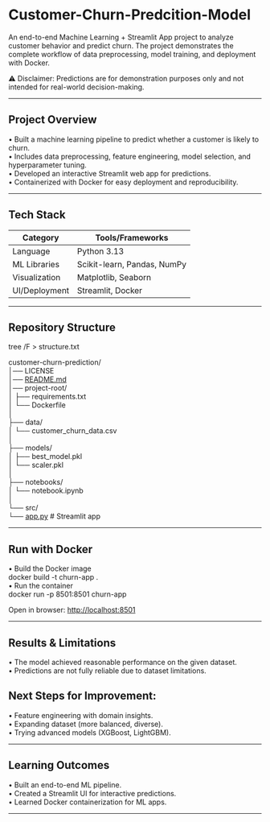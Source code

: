 <h1 class="code-line" data-line-start=0 data-line-end=1 ><a id="CustomerChurnPredcitionModel_0"></a>Customer-Churn-Predcition-Model</h1> <p class="has-line-data" data-line-start="2" data-line-end="3">An end-to-end Machine Learning + Streamlit App project to analyze customer behavior and predict churn. The project demonstrates the complete workflow of data preprocessing, model training, and deployment with Docker.</p> <p class="has-line-data" data-line-start="4" data-line-end="5">⚠️ Disclaimer: Predictions are for demonstration purposes only and not intended for real-world decision-making.</p> <hr> <h2 class="code-line" data-line-start=8 data-line-end=9 ><a id="Project_Overview_8"></a>Project Overview</h2> <p class="has-line-data" data-line-start="10" data-line-end="14">• Built a machine learning pipeline to predict whether a customer is likely to churn.<br> • Includes data preprocessing, feature engineering, model selection, and hyperparameter tuning.<br> • Developed an interactive Streamlit web app for predictions.<br> • Containerized with Docker for easy deployment and reproducibility.</p> <hr> <h2 class="code-line" data-line-start=18 data-line-end=19 ><a id="Tech_Stack_18"></a>Tech Stack</h2> <table class="table table-striped table-bordered"> <thead> <tr> <th>Category</th> <th>Tools/Frameworks</th> </tr> </thead> <tbody> <tr> <td>Language</td> <td>Python 3.13</td> </tr> <tr> <td>ML Libraries</td> <td>Scikit-learn, Pandas, NumPy</td> </tr> <tr> <td>Visualization</td> <td>Matplotlib, Seaborn</td> </tr> <tr> <td>UI/Deployment</td> <td>Streamlit, Docker</td> </tr> </tbody> </table> <hr> <h2 class="code-line" data-line-start=28 data-line-end=29 ><a id="Repository_Structure_28"></a>Repository Structure</h2> <p class="has-line-data" data-line-start="29" data-line-end="30">tree /F &gt; structure.txt</p> <p class="has-line-data" data-line-start="31" data-line-end="50">customer-churn-prediction/<br> │── LICENSE<br> │── <a href="http://README.md">README.md</a><br> │── project-root/<br> │ ├── requirements.txt<br> │ └── Dockerfile<br> │<br> ├── data/<br> │ └── customer_churn_data.csv<br> │<br> ├── models/<br> │ ├── best_model.pkl<br> │ └── scaler.pkl<br> │<br> ├── notebooks/<br> │ └── notebook.ipynb<br> │<br> └── src/<br> └── <a href="http://app.py">app.py</a> # Streamlit app</p> <hr> <h2 class="code-line" data-line-start=53 data-line-end=54 ><a id="Run_with_Docker_53"></a>Run with Docker</h2> <p class="has-line-data" data-line-start="54" data-line-end="58">• Build the Docker image<br> docker build -t churn-app .<br> • Run the container<br> docker run -p 8501:8501 churn-app</p> <p class="has-line-data" data-line-start="59" data-line-end="60">Open in browser: <a href="http://localhost:8501">http://localhost:8501</a></p> <hr> <h2 class="code-line" data-line-start=63 data-line-end=64 ><a id="Results__Limitations_63"></a>Results &amp; Limitations</h2> <p class="has-line-data" data-line-start="65" data-line-end="67">• The model achieved reasonable performance on the given dataset.<br> • Predictions are not fully reliable due to dataset limitations.</p> <h2 class="code-line" data-line-start=68 data-line-end=69 ><a id="Next_Steps_for_Improvement_68"></a>Next Steps for Improvement:</h2> <p class="has-line-data" data-line-start="70" data-line-end="73">• Feature engineering with domain insights.<br> • Expanding dataset (more balanced, diverse).<br> • Trying advanced models (XGBoost, LightGBM).</p> <hr> <h2 class="code-line" data-line-start=76 data-line-end=77 ><a id="Learning_Outcomes_76"></a>Learning Outcomes</h2> <p class="has-line-data" data-line-start="78" data-line-end="81">• Built an end-to-end ML pipeline.<br> • Created a Streamlit UI for interactive predictions.<br> • Learned Docker containerization for ML apps.</p> <hr>
